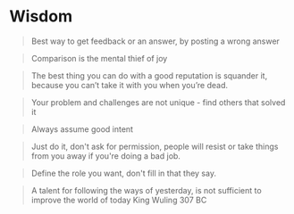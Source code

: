 # Wisdom

> Best way to get feedback or an answer, by posting a wrong answer 

> Comparison is the mental thief of joy

> The best thing you can do with a good reputation is squander it, because you can’t take it with you when you’re dead.

> Your problem and challenges are not unique - find others that solved it 

> Always assume good intent

> Just do it, don't ask for permission, people will resist or take things from you away if you're doing a bad job.

> Define the role you want, don't fill in that they say.

> A talent for following the ways of yesterday, is not sufficient to improve the world of today
King Wuling 307 BC